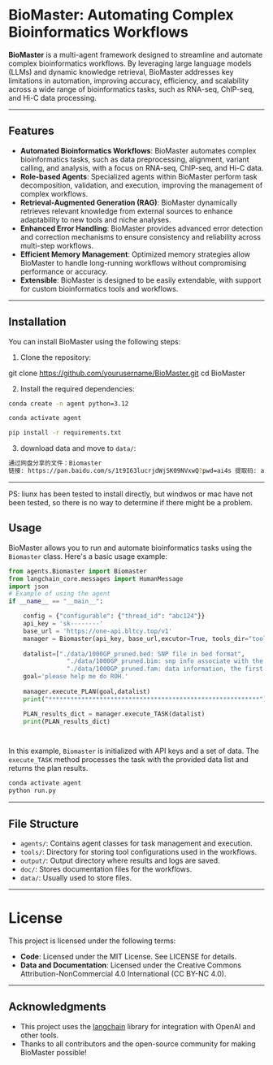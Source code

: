 # BioMaster: Automating Complex Bioinformatics Workflows

**BioMaster** is a multi-agent framework designed to streamline and automate complex bioinformatics workflows. By leveraging large language models (LLMs) and dynamic knowledge retrieval, BioMaster addresses key limitations in automation, improving accuracy, efficiency, and scalability across a wide range of bioinformatics tasks, such as RNA-seq, ChIP-seq, and Hi-C data processing.

---

## Features

- **Automated Bioinformatics Workflows**: BioMaster automates complex bioinformatics tasks, such as data preprocessing, alignment, variant calling, and analysis, with a focus on RNA-seq, ChIP-seq, and Hi-C data.
- **Role-based Agents**: Specialized agents within BioMaster perform task decomposition, validation, and execution, improving the management of complex workflows.
- **Retrieval-Augmented Generation (RAG)**: BioMaster dynamically retrieves relevant knowledge from external sources to enhance adaptability to new tools and niche analyses.
- **Enhanced Error Handling**: BioMaster provides advanced error detection and correction mechanisms to ensure consistency and reliability across multi-step workflows.
- **Efficient Memory Management**: Optimized memory strategies allow BioMaster to handle long-running workflows without compromising performance or accuracy.
- **Extensible**: BioMaster is designed to be easily extendable, with support for custom bioinformatics tools and workflows.

---

## Installation

You can install BioMaster using the following steps:

1. Clone the repository:

git clone https://github.com/yourusername/BioMaster.git
cd BioMaster

2. Install the required dependencies:

```sh
conda create -n agent python=3.12

conda activate agent

pip install -r requirements.txt
```

3. download data and move to `data/`:

```sh
通过网盘分享的文件：Biomaster
链接: https://pan.baidu.com/s/1t9I63lucrjdWjSK09NVxwQ?pwd=ai4s 提取码: ai4s 
```

---

PS: liunx has been tested to install directly, but windwos or mac have not been tested, so there is no way to determine if there might be a problem.

## Usage

BioMaster allows you to run and automate bioinformatics tasks using the `Biomaster` class. Here's a basic usage example:

```python
from agents.Biomaster import Biomaster
from langchain_core.messages import HumanMessage
import json
# Example of using the agent
if __name__ == "__main__":

    config = {"configurable": {"thread_id": "abc124"}}
    api_key = 'sk--------'
    base_url = 'https://one-api.bltcy.top/v1'
    manager = Biomaster(api_key, base_url,excutor=True, tools_dir="tools",id='002')
  
    datalist=["./data/1000GP_pruned.bed: SNP file in bed format",
                "./data/1000GP_pruned.bim: snp info associate with the bed format",
                "./data/1000GP_pruned.fam: data information, the first col is population, the second is sample ID",]
    goal='please help me do ROH.'
  
    manager.execute_PLAN(goal,datalist)
    print("**********************************************************")

    PLAN_results_dict = manager.execute_TASK(datalist)
    print(PLAN_results_dict)




```

In this example, `Biomaster` is initialized with API keys and a set of data. The `execute_TASK` method processes the task with the provided data list and returns the plan results.

```sh
conda activate agent
python run.py
```

---

## File Structure

- `agents/`: Contains agent classes for task management and execution.
- `tools/`: Directory for storing tool configurations used in the workflows.
- `output/`: Output directory where results and logs are saved.
- `doc/`: Stores documentation files for the workflows.
- `data/`: Usually used to store files.

---

# License

This project is licensed under the following terms:

- **Code**: Licensed under the MIT License. See LICENSE for details.
- **Data and Documentation**: Licensed under the Creative Commons Attribution-NonCommercial 4.0 International (CC BY-NC 4.0).

---

## Acknowledgments

- This project uses the [langchain](https://github.com/hwchase17/langchain) library for integration with OpenAI and other tools.
- Thanks to all contributors and the open-source community for making BioMaster possible!
